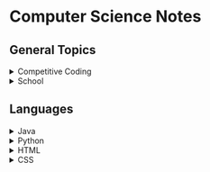 # Computer Science Notes

## General Topics

<details>
    <summary>Competitive Coding</summary>

- [Data Structures & Algorithms](./topics/algo.md)
- Math

</details>

<details>
    <summary>School</summary>

- [CSCI-UA.100 & CSCI-UA.101 (Intro CS)](./topics/cs100-101.md)
- [CSCI-UA.102 (Data Structures)](./topics/cs102.md)
- [CSCI-UA.202 (Operating Systems)](./topics/cs202.md)
- [CSCI-UA.479 (Data Management & Analysis)](./topics/cs479.md)
- [CSCI-UA.480-069 (Agile Software Development & DevOps)](./topics/cs480-069.md)
- [CSCI-UA.480-069 (Parallel Computing)](./topics/cs480-051.md)

</details>

## Languages

<details>
    <summary>Java</summary>

- [Basics](./topics/java-basics.md)
- [Reference Code](./topics/java-code.md)

</details>
<details>
    <summary>Python</summary>

- [Basics](./topics/python-basics.md)
- [Reference Code](./topics/python-code.md)

</details>

<details>
    <summary>HTML</summary>

- [Tags and Elements](./topics/html-tags.md)
- Attributes
- [Semantic Tags](./topics/html-semantics.md)

</details>
<details>
    <summary>CSS</summary>

- WIP

</details>